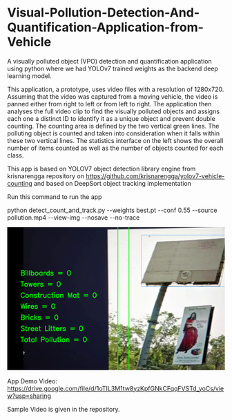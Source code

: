 # Visual-Pollution-Detection-And-Quantification-Application-from-Vehicle
A visually polluted object (VPO) detection and quantification application using python where we had YOLOv7 trained weights as the backend deep learning model.

This application, a prototype, uses video files with a resolution of 1280x720. Assuming that the video was captured from a moving vehicle, the video is panned either from right to left or from left to right. The application then analyses the full video clip to find the visually polluted objects and assigns each one a distinct ID to identify it as a unique object and prevent double counting. The counting area is defined by the two vertical green lines. The polluting object is counted and taken into consideration when it falls within these two vertical lines. The statistics interface on the left shows the overall number of items counted as well as the number of objects counted for each class. 

This app is based on YOLOV7 object detection library engine from krisnarengga repository on https://github.com/krisnarengga/yolov7-vehicle-counting and based on DeepSort object tracking implementation

Run this command to run the app

python detect_count_and_track.py --weights best.pt --conf 0.55 --source pollution.mp4 --view-img --nosave --no-trace

![Screenshot](picture1.png)

App Demo Video:
https://drive.google.com/file/d/1oTIL3M1tw8yzKpfGNkCFqqFVSTd_yoCs/view?usp=sharing

Sample Video is given in the repository.

